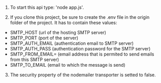 1. To start this api type: 'node app.js'.

2. If you clone this project, be sure to create the .env file in the origin folder of the project.
It has to contain these values:
- SMTP_HOST (url of the hosting SMTP server)
- SMTP_PORT (port of the server)
- SMTP_AUTH_EMAIL (authentication email to SMTP server)
- SMTP_AUTH_PASS (authentication password for the SMTP server)
- SMTP_FROM_EMAIL= (email address that is permited to send emails from this SMTP server)
- SMTP_TO_EMAIL (email to which the message is send)

3. The security property of the nodemailer transporter is setted to false.

